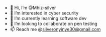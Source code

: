 - 👋 Hi, I’m @Mhiz-silver
- 👀 I’m interested in cyber security 
- 🌱 I’m currently learning software dev
- 💞️ I’m looking to collaborate on pen testing 
- 📫 Reach me @silveronyinye30@gmail.com 

<!---
Mhiz-silver/Mhiz-silver is a ✨ special ✨ repository because its `README.md` (this file) appears on your GitHub profile.
You can click the Preview link to take a look at your changes.
--->
